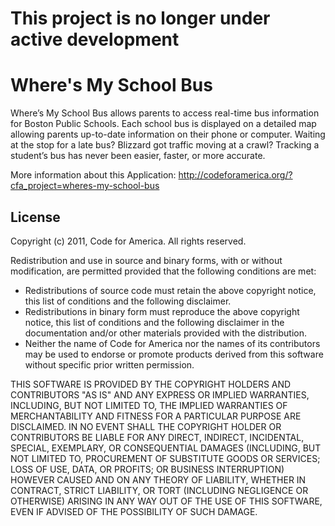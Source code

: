 # This project is no longer under active development

Where's My School Bus
=====================

Where’s My School Bus allows parents to access real-time bus information for Boston Public Schools. 
Each school bus is displayed on a detailed map allowing parents up-to-date information on their phone or computer. 
Waiting at the stop for a late bus? Blizzard got traffic moving at a crawl? 
Tracking a student’s bus has never been easier, faster, or more accurate.

More information about this Application: http://codeforamerica.org/?cfa_project=wheres-my-school-bus

License
-------

Copyright (c) 2011, Code for America.
All rights reserved.

Redistribution and use in source and binary forms, with or without modification, are permitted provided that the following conditions are met:

* Redistributions of source code must retain the above copyright notice, this list of conditions and the following disclaimer.
* Redistributions in binary form must reproduce the above copyright notice, this list of conditions and the following disclaimer in the documentation and/or other materials provided with the distribution.
* Neither the name of Code for America nor the names of its contributors may be used to endorse or promote products derived from this software without specific prior written permission.

THIS SOFTWARE IS PROVIDED BY THE COPYRIGHT HOLDERS AND CONTRIBUTORS "AS IS" AND ANY EXPRESS OR IMPLIED WARRANTIES, INCLUDING, BUT NOT LIMITED TO, THE IMPLIED WARRANTIES OF MERCHANTABILITY AND FITNESS FOR A PARTICULAR PURPOSE ARE DISCLAIMED. IN NO EVENT SHALL THE COPYRIGHT HOLDER OR CONTRIBUTORS BE LIABLE FOR ANY DIRECT, INDIRECT, INCIDENTAL, SPECIAL, EXEMPLARY, OR CONSEQUENTIAL DAMAGES (INCLUDING, BUT NOT LIMITED TO, PROCUREMENT OF SUBSTITUTE GOODS OR SERVICES; LOSS OF USE, DATA, OR PROFITS; OR BUSINESS INTERRUPTION) HOWEVER CAUSED AND ON ANY THEORY OF LIABILITY, WHETHER IN CONTRACT, STRICT LIABILITY, OR TORT (INCLUDING NEGLIGENCE OR OTHERWISE) ARISING IN ANY WAY OUT OF THE USE OF THIS SOFTWARE, EVEN IF ADVISED OF THE POSSIBILITY OF SUCH DAMAGE.
